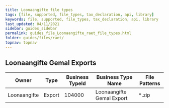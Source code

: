 ```yaml
---
title: Loonaangifte file types
tags: [file, supported, file_types, tax_declaration, api, library]
keywords: file, supported, file_types, tax_declaration, api, library
last_updated: 04/11/2021
sidebar: guides_sidebar
permalink: guides_file_Loonaangifte_raet_file_types.html
folder: guides/files/raet/
topnav: topnav
---
```


## Loonaangifte Gemal Exports

| Owner           | Type   | Business TypeId | Business Type Name        | File Patterns |
| --------------- | ------ | --------------- | ------------------------- | ------------- |
| Loonaangifte    | Export | 104000          | Loonaangifte Gemal Export | *.zip         |
